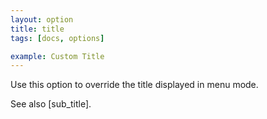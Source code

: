 ```yaml
---
layout: option
title: title
tags: [docs, options]

example: Custom Title
---
```


Use this option to override the title displayed in menu mode.

See also [sub_title].

